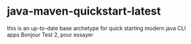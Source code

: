 # java-maven-quickstart-latest

 this is an up-to-date base archetype for quick starting modern java CLI apps 
Bonjour
Test 2, pour essayer